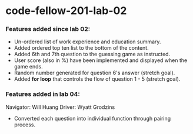 # code-fellow-201-lab-02
### Features added since lab 02:
 - Un-ordered list of work experience and education summary.
 - Added ordered top ten list to the bottom of the content.
 - Added 6th and 7th question to the guessing game as instructed.
 - User score (also in %) have been implemented and displayed when the game ends.
 - Random number generated for question 6's answer (stretch goal).
 - Added **for loop** that controls the flow of question 1 - 5 (stretch goal).

### Features added in lab 04:
 Navigator: Will Huang 
 Driver: Wyatt Grodzins
 - Converted each question into individual function through pairing process.